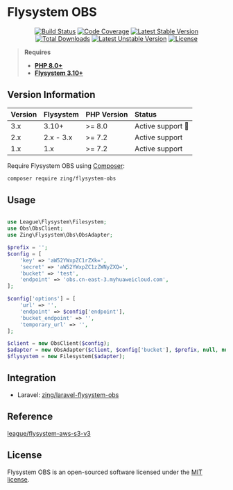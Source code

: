 # Flysystem OBS

<p align="center">
<a href="https://github.com/zingimmick/flysystem-obs/actions"><img src="https://github.com/zingimmick/flysystem-obs/actions/workflows/tests.yml/badge.svg?branch=3.x" alt="Build Status"></a>
<a href="https://codecov.io/gh/zingimmick/flysystem-obs"><img src="https://codecov.io/gh/zingimmick/flysystem-obs/branch/3.x/graph/badge.svg" alt="Code Coverage" /></a>
<a href="https://packagist.org/packages/zing/flysystem-obs"><img src="https://poser.pugx.org/zing/flysystem-obs/v/stable.svg" alt="Latest Stable Version"></a>
<a href="https://packagist.org/packages/zing/flysystem-obs"><img src="https://poser.pugx.org/zing/flysystem-obs/downloads" alt="Total Downloads"></a>
<a href="https://packagist.org/packages/zing/flysystem-obs"><img src="https://poser.pugx.org/zing/flysystem-obs/v/unstable.svg" alt="Latest Unstable Version"></a>
<a href="https://packagist.org/packages/zing/flysystem-obs"><img src="https://poser.pugx.org/zing/flysystem-obs/license" alt="License"></a>
</p>

> **Requires**
> - **[PHP 8.0+](https://php.net/releases/)**
> - **[Flysystem 3.10+](https://github.com/thephpleague/flysystem/releases)**

## Version Information

| Version | Flysystem | PHP Version | Status                  |
|:--------|:----------|:------------|:------------------------|
| 3.x     | 3.10+     | >= 8.0      | Active support :rocket: |
| 2.x     | 2.x - 3.x | >= 7.2      | Active support |
| 1.x     | 1.x       | >= 7.2      | Active support          |

Require Flysystem OBS using [Composer](https://getcomposer.org):

```bash
composer require zing/flysystem-obs
```

## Usage

```php

use League\Flysystem\Filesystem;
use Obs\ObsClient;
use Zing\Flysystem\Obs\ObsAdapter;

$prefix = '';
$config = [
    'key' => 'aW52YWxpZC1rZXk=',
    'secret' => 'aW52YWxpZC1zZWNyZXQ=',
    'bucket' => 'test',
    'endpoint' => 'obs.cn-east-3.myhuaweicloud.com',
];

$config['options'] = [
    'url' => '',
    'endpoint' => $config['endpoint'], 
    'bucket_endpoint' => '',
    'temporary_url' => '',
];

$client = new ObsClient($config);
$adapter = new ObsAdapter($client, $config['bucket'], $prefix, null, null, $config['options']);
$flysystem = new Filesystem($adapter);
```

## Integration

- Laravel: [zing/laravel-flysystem-obs](https://github.com/zingimmick/laravel-flysystem-obs)

## Reference

[league/flysystem-aws-s3-v3](https://github.com/thephpleague/flysystem-aws-s3-v3)

## License

Flysystem OBS is an open-sourced software licensed under the [MIT license](LICENSE).
